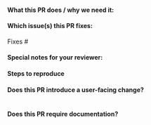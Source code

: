 <!--
Thanks for sending a pull request!
-->

#### What this PR does / why we need it:

#### Which issue(s) this PR fixes:
<!--
Usage: `Fixes #<issue number>`, or `Fixes (paste link of issue)`.
-->
Fixes #

#### Special notes for your reviewer:
<!--
Any additional special notes for your reviewer.
-->

#### Steps to reproduce
<!---
Please provide minimum instructions for how someone can view/test/verify your changes.
-->

#### Does this PR introduce a user-facing change?
<!--
If no, just write "NONE" in the release-note block below.
If yes, a release note is required:
-->
```release-note

```

#### Does this PR require documentation?
<!--
If no, just write "NONE" below.
If yes, link to the related https://github.com/replicatedhq/replicated-docs documentation PR:
-->